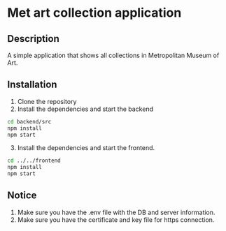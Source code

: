 # Met art collection application
## Description
A simple application that shows all collections in Metropolitan Museum of Art.
## Installation
1. Clone the repository
2. Install the dependencies and start the backend
```bash
cd backend/src
npm install
npm start
```

3. Install the dependencies and start the frontend.
```bash
cd ../../frontend
npm install
npm start
```


## Notice
1. Make sure you have the .env file with the DB and server information.
2. Make sure you have the certificate and key file for https connection.

